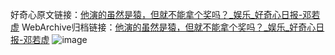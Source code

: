 好奇心原文链接：[他演的虽然是猿，但就不能拿个奖吗？_娱乐_好奇心日报-邓若虚](https://www.qdaily.com/articles/3368.html)
WebArchive归档链接：[他演的虽然是猿，但就不能拿个奖吗？_娱乐_好奇心日报-邓若虚](http://web.archive.org/web/20190623152034/https://www.qdaily.com/articles/3368.html)
![image](http://ww3.sinaimg.cn/large/007d5XDpgy1g3vcl8tsw2j30u02no7wh)